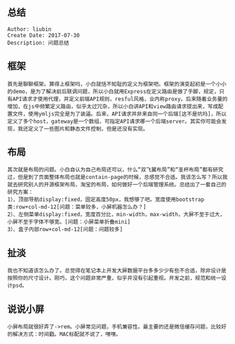 ## 总结
    Author: liubin
    Create Date: 2017-07-30
    Description: 问题总结
## 框架
    首先是聊聊框架。算得上框架吗，小白就恬不知耻的定义为框架吧。框架的演变起初是一个小小的demo，是为了解决前后联调问题，所以小白就用Express在定义路由是做了手脚，规定，只有API请求才使用代理，并定义前端API规则，resful风格，业内称proxy。后来随着业务量的增加，在js中频繁定义路由，似乎太过冗杂，所以小白讲API和view路由请求提出来，写成配置文件，使用ymljs完全是为了装逼。后来，API请求并非来自同一个后端[这不是坑吗]，所以定义了多个host，gateway是一个数组，可指定API请求哪一个后端server。其实你可能会发现，我还定义了一些图片和静态文件控制，但是还没有实现。
## 布局
    其次就是布局的问题。小白自认为自己布局还可以，什么“双飞翼布局”和“圣杯布局”都有研究过，但是到了页面整体布局也就是contain-page的时候，总感觉不合适。我该怎么写？所以我就去研究别人的开源框架布局，淘宝的布局，如何做好一个后端管理系统。总结出了一套自己的研究方案：
    1）、顶部导航display:fixed，固定高度50px，我想够了吧。宽度使用bootstrap类:row+col-md-12[问题：菜单较多，小屏机器怎么办？]
    2）、左侧菜单display:fixed，宽度百分比，min-width，max-width，大屏不至于过大，小屏不至于字体不够宽。[问题：小屏菜单折叠mini]
    3）、盒子内部row+col-md-12[问题：问题较多]
## 扯淡
    我也不知道该怎么办了。总觉得在笔记本上开发大屏数据平台多多少少有些不合适，除非设计是按照你的尺寸设计。刚巧，这个问题非常严重，似乎并没有引起重视。开发之前，规范和统一设计psd。
## 说说小屏
    小屏布局就很好弄了->rem。小屏常见问题，手机兼容性。最主要的还是微信缓存问题，比较好的解决方式：时间戳。MAC标配就不说了，嘿嘿。



